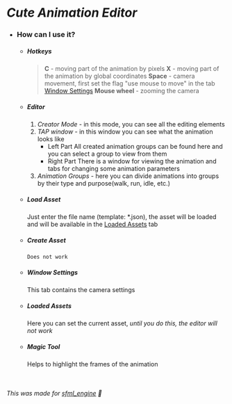 # *Cute Animation Editor*
- ### How can I use it?
	- ##### Hotkeys
		>**C** - moving part of the animation by pixels
		>**X** - moving part of the animation by global coordinates
		>**Space** - camera movement, first set the flag "use mouse to move" in the tab [Window Settings](#window-settings)
		>**Mouse wheel** - zooming the camera
		
	 - ##### Editor
		1. *Creator Mode* - in this mode, you can see all the editing elements
		2. *TAP window* - in this window you can see what the animation looks like
			- Left Part
			All created animation groups can be found here and you can select a group to view from them
			- Right Part
			There is a window for viewing the animation and tabs for changing some animation parameters
		3. *Animation Groups* - here you can divide animations into groups by their type and purpose(walk, run, idle, etc.)
		
	- ##### Load Asset
		Just enter the file name (template: *.json), the asset will be loaded and will be available in the [Loaded Assets](#loaded-assets) tab
		
	- ##### Create Asset
		`Does not work`
		
	- ##### Window Settings
		This tab contains the camera settings
		
	- ##### Loaded Assets
		Here you can set the current asset, *until you do this, the editor will not work*
		
	- ##### Magic Tool
		Helps to highlight the frames of the animation
	
	
	​	​	
###### This was made for [sfml_engine](https://github.com/NePutin94/sfml_engine) 🥰 